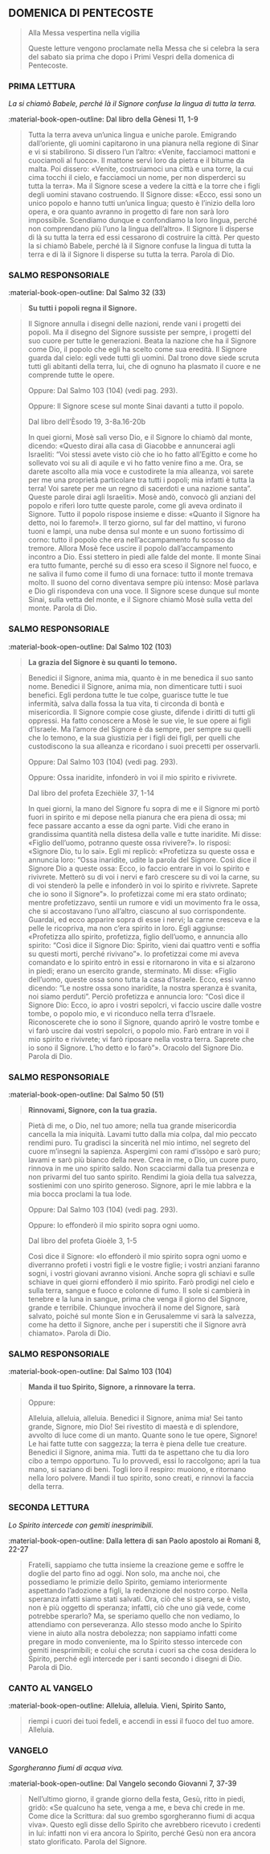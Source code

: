## DOMENICA DI PENTECOSTE
> 
> Alla Messa vespertina nella vigilia
> 
> Queste letture vengono proclamate nella Messa che si celebra la sera del sabato sia prima che dopo i Primi Vespri della domenica di Pentecoste.
> 
### PRIMA LETTURA
*La si chiamò Babele, perché là il Signore confuse la lingua di tutta la terra.*

:material-book-open-outline: Dal libro della Gènesi
11, 1-9

> Tutta la terra aveva un’unica lingua e uniche parole. Emigrando dall’oriente, gli uomini capitarono in una pianura nella regione di Sinar e vi si stabilirono. Si dissero l’un l’altro: «Venite, facciamoci mattoni e cuociamoli al fuoco». Il mattone servì loro da pietra e il bitume da malta. Poi dissero: «Venite, costruiamoci una città e una torre, la cui cima tocchi il cielo, e facciamoci un nome, per non disperderci su tutta la terra». Ma il Signore scese a vedere la città e la torre che i figli degli uomini stavano costruendo. Il Signore disse: «Ecco, essi sono un unico popolo e hanno tutti un’unica lingua; questo è l’inizio della loro opera, e ora quanto avranno in progetto di fare non sarà loro impossibile. Scendiamo dunque e confondiamo la loro lingua, perché non comprendano più l’uno la lingua dell’altro». Il Signore li disperse di là su tutta la terra ed essi cessarono di costruire la città. Per questo la si chiamò Babele, perché là il Signore confuse la lingua di tutta la terra e di là il Signore li disperse su tutta la terra. Parola di Dio.
> 
### SALMO RESPONSORIALE
:material-book-open-outline: Dal Salmo 32 (33)

>**Su tutti i popoli regna il Signore.**

> Il Signore annulla i disegni delle nazioni,
> rende vani i progetti dei popoli.
> Ma il disegno del Signore sussiste per sempre,
> i progetti del suo cuore per tutte le generazioni.
> Beata la nazione che ha il Signore come Dio,
> il popolo che egli ha scelto come sua eredità.
> Il Signore guarda dal cielo:
> egli vede tutti gli uomini.
> Dal trono dove siede
> scruta tutti gli abitanti della terra,
> lui, che di ognuno ha plasmato il cuore
> e ne comprende tutte le opere.
> 
> Oppure:
> Dal Salmo 103 (104) (vedi pag. 293).
> 
> Oppure:
> Il Signore scese sul monte Sinai davanti a tutto il popolo.
> 
> Dal libro dell’Èsodo
> 19, 3-8a.16-20b
> 
> In quei giorni, Mosè salì verso Dio, e il Signore lo chiamò dal monte, dicendo: «Questo dirai alla casa di Giacobbe e annuncerai agli Israeliti: “Voi stessi avete visto ciò che io ho fatto all’Egitto e come ho sollevato voi su ali di aquile e vi ho fatto venire fino a me. Ora, se darete ascolto alla mia voce e custodirete la mia alleanza, voi sarete per me una proprietà particolare tra tutti i popoli; mia infatti è tutta la terra! Voi sarete per me un regno di sacerdoti e una nazione santa”. Queste parole dirai agli Israeliti». Mosè andò, convocò gli anziani del popolo e riferì loro tutte queste parole, come gli aveva ordinato il Signore. Tutto il popolo rispose insieme e disse: «Quanto il Signore ha detto, noi lo faremo!». Il terzo giorno, sul far del mattino, vi furono tuoni e lampi, una nube densa sul monte e un suono fortissimo di corno: tutto il popolo che era nell’accampamento fu scosso da tremore. Allora Mosè fece uscire il popolo dall’accampamento incontro a Dio. Essi stettero in piedi alle falde del monte. Il monte Sinai era tutto fumante, perché su di esso era sceso il Signore nel fuoco, e ne saliva il fumo come il fumo di una fornace: tutto il monte tremava molto. Il suono del corno diventava sempre più intenso: Mosè parlava e Dio gli rispondeva con una voce. Il Signore scese dunque sul monte Sinai, sulla vetta del monte, e il Signore chiamò Mosè sulla vetta del monte. Parola di Dio.
> 
### SALMO RESPONSORIALE
:material-book-open-outline: Dal Salmo 102 (103)

>**La grazia del Signore è su quanti lo temono.**

> Benedici il Signore, anima mia,
> quanto è in me benedica il suo santo nome.
> Benedici il Signore, anima mia,
> non dimenticare tutti i suoi benefici.
> Egli perdona tutte le tue colpe,
> guarisce tutte le tue infermità,
> salva dalla fossa la tua vita,
> ti circonda di bontà e misericordia.
> Il Signore compie cose giuste,
> difende i diritti di tutti gli oppressi.
> Ha fatto conoscere a Mosè le sue vie,
> le sue opere ai figli d’Israele.
> Ma l’amore del Signore è da sempre,
> per sempre su quelli che lo temono,
> e la sua giustizia per i figli dei figli,
> per quelli che custodiscono la sua alleanza
> e ricordano i suoi precetti per osservarli.
> 
> Oppure:
> Dal Salmo 103 (104) (vedi pag. 293).
> 
> Oppure:
> Ossa inaridite, infonderò in voi il mio spirito e rivivrete.
> 
> Dal libro del profeta Ezechièle
> 37, 1-14
> 
> In quei giorni, la mano del Signore fu sopra di me e il Signore mi portò fuori in spirito e mi depose nella pianura che era piena di ossa; mi fece passare accanto a esse da ogni parte. Vidi che erano in grandissima quantità nella distesa della valle e tutte inaridite. Mi disse: «Figlio dell’uomo, potranno queste ossa rivivere?». Io risposi: «Signore Dio, tu lo sai». Egli mi replicò: «Profetizza su queste ossa e annuncia loro: “Ossa inaridite, udite la parola del Signore. Così dice il Signore Dio a queste ossa: Ecco, io faccio entrare in voi lo spirito e rivivrete. Metterò su di voi i nervi e farò crescere su di voi la carne, su di voi stenderò la pelle e infonderò in voi lo spirito e rivivrete. Saprete che io sono il Signore”». Io profetizzai come mi era stato ordinato; mentre profetizzavo, sentii un rumore e vidi un movimento fra le ossa, che si accostavano l’uno all’altro, ciascuno al suo corrispondente. Guardai, ed ecco apparire sopra di esse i nervi; la carne cresceva e la pelle le ricopriva, ma non c’era spirito in loro. Egli aggiunse: «Profetizza allo spirito, profetizza, figlio dell’uomo, e annuncia allo spirito: “Così dice il Signore Dio: Spirito, vieni dai quattro venti e soffia su questi morti, perché rivivano”». Io profetizzai come mi aveva comandato e lo spirito entrò in essi e ritornarono in vita e si alzarono in piedi; erano un esercito grande, sterminato. Mi disse: «Figlio dell’uomo, queste ossa sono tutta la casa d’Israele. Ecco, essi vanno dicendo: “Le nostre ossa sono inaridite, la nostra speranza è svanita, noi siamo perduti”. Perciò profetizza e annuncia loro: “Così dice il Signore Dio: Ecco, io apro i vostri sepolcri, vi faccio uscire dalle vostre tombe, o popolo mio, e vi riconduco nella terra d’Israele. Riconoscerete che io sono il Signore, quando aprirò le vostre tombe e vi farò uscire dai vostri sepolcri, o popolo mio. Farò entrare in voi il mio spirito e rivivrete; vi farò riposare nella vostra terra. Saprete che io sono il Signore. L’ho detto e lo farò”». Oracolo del Signore Dio. Parola di Dio.
> 
### SALMO RESPONSORIALE
:material-book-open-outline: Dal Salmo 50 (51)

>**Rinnovami, Signore, con la tua grazia.**

> Pietà di me, o Dio, nel tuo amore;
> nella tua grande misericordia
> cancella la mia iniquità.
> Lavami tutto dalla mia colpa,
> dal mio peccato rendimi puro.
> Tu gradisci la sincerità nel mio intimo,
> nel segreto del cuore m’insegni la sapienza.
> Aspergimi con rami d’issòpo e sarò puro;
> lavami e sarò più bianco della neve.
> Crea in me, o Dio, un cuore puro,
> rinnova in me uno spirito saldo.
> Non scacciarmi dalla tua presenza
> e non privarmi del tuo santo spirito.
> Rendimi la gioia della tua salvezza,
> sostienimi con uno spirito generoso.
> Signore, apri le mie labbra
> e la mia bocca proclami la tua lode.
> 
> Oppure:
> Dal Salmo 103 (104) (vedi pag. 293).
> 
> Oppure:
> Io effonderò il mio spirito sopra ogni uomo.
> 
> Dal libro del profeta Gioèle
> 3, 1-5
> 
> Così dice il Signore: «Io effonderò il mio spirito sopra ogni uomo e diverranno profeti i vostri figli e le vostre figlie; i vostri anziani faranno sogni, i vostri giovani avranno visioni. Anche sopra gli schiavi e sulle schiave in quei giorni effonderò il mio spirito. Farò prodigi nel cielo e sulla terra, sangue e fuoco e colonne di fumo. Il sole si cambierà in tenebre e la luna in sangue, prima che venga il giorno del Signore, grande e terribile. Chiunque invocherà il nome del Signore, sarà salvato, poiché sul monte Sion e in Gerusalemme vi sarà la salvezza, come ha detto il Signore, anche per i superstiti che il Signore avrà chiamato». Parola di Dio.
> 
### SALMO RESPONSORIALE
:material-book-open-outline: Dal Salmo 103 (104)

>**Manda il tuo Spirito, Signore, a rinnovare la terra.**

> Oppure:
> 
> Alleluia, alleluia, alleluia.
> Benedici il Signore, anima mia!
> Sei tanto grande, Signore, mio Dio!
> Sei rivestito di maestà e di splendore,
> avvolto di luce come di un manto.
> Quante sono le tue opere, Signore!
> Le hai fatte tutte con saggezza;
> la terra è piena delle tue creature.
> Benedici il Signore, anima mia.
> Tutti da te aspettano
> che tu dia loro cibo a tempo opportuno.
> Tu lo provvedi, essi lo raccolgono;
> apri la tua mano, si saziano di beni.
> Togli loro il respiro: muoiono,
> e ritornano nella loro polvere.
> Mandi il tuo spirito, sono creati,
> e rinnovi la faccia della terra.
> 
### SECONDA LETTURA
*Lo Spirito intercede con gemiti inesprimibili.*

:material-book-open-outline: Dalla lettera di san Paolo apostolo ai Romani
8, 22-27

> Fratelli, sappiamo che tutta insieme la creazione geme e soffre le doglie del parto fino ad oggi. Non solo, ma anche noi, che possediamo le primizie dello Spirito, gemiamo interiormente aspettando l’adozione a figli, la redenzione del nostro corpo. Nella speranza infatti siamo stati salvati. Ora, ciò che si spera, se è visto, non è più oggetto di speranza; infatti, ciò che uno già vede, come potrebbe sperarlo? Ma, se speriamo quello che non vediamo, lo attendiamo con perseveranza. Allo stesso modo anche lo Spirito viene in aiuto alla nostra debolezza; non sappiamo infatti come pregare in modo conveniente, ma lo Spirito stesso intercede con gemiti inesprimibili; e colui che scruta i cuori sa che cosa desidera lo Spirito, perché egli intercede per i santi secondo i disegni di Dio. Parola di Dio.
> 
### CANTO AL VANGELO
:material-book-open-outline: Alleluia, alleluia.
Vieni, Spirito Santo,
> riempi i cuori dei tuoi fedeli,
> e accendi in essi il fuoco del tuo amore.
> Alleluia.
> 
### VANGELO
*Sgorgheranno fiumi di acqua viva.*

:material-book-open-outline: Dal Vangelo secondo Giovanni
7, 37-39

> Nell’ultimo giorno, il grande giorno della festa, Gesù, ritto in piedi, gridò: «Se qualcuno ha sete, venga a me, e beva chi crede in me. Come dice la Scrittura: dal suo grembo sgorgheranno fiumi di acqua viva». Questo egli disse dello Spirito che avrebbero ricevuto i credenti in lui: infatti non vi era ancora lo Spirito, perché Gesù non era ancora stato glorificato. Parola del Signore.